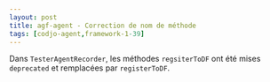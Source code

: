 ```yaml
---
layout: post
title: agf-agent - Correction de nom de méthode
tags: [codjo-agent,framework-1-39]
---
```

Dans ```TesterAgentRecorder```, les méthodes ```regsiterToDF``` ont été mises ```deprecated``` et remplacées par ```registerToDF```.